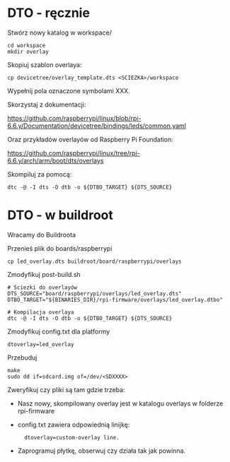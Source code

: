 # DTO - ręcznie

Stwórz nowy katalog w workspace/

    cd workspace
    mkdir overlay

Skopiuj szablon overlaya:

    cp devicetree/overlay_template.dts <SCIEZKA>/workspace

Wypełnij pola oznaczone symbolami XXX. 

Skorzystaj z dokumentacji: 

https://github.com/raspberrypi/linux/blob/rpi-6.6.y/Documentation/devicetree/bindings/leds/common.yaml 

Oraz przykładów overlayów od Raspberry Pi Foundation:

https://github.com/raspberrypi/linux/tree/rpi-6.6.y/arch/arm/boot/dts/overlays


Skompiluj za pomocą: 

    dtc -@ -I dts -O dtb -o ${DTBO_TARGET} ${DTS_SOURCE}


# DTO - w buildroot

Wracamy do Buildroota

Przenieś plik do boards/raspberrypi

    cp led_overlay.dts buildroot/board/raspberrypi/overlays

Zmodyfikuj post-build.sh

    # Sciezki do overlayów
    DTS_SOURCE="board/raspberrypi/overlays/led_overlay.dts"
    DTBO_TARGET="${BINARIES_DIR}/rpi-firmware/overlays/led_overlay.dtbo"

    # Kompilacja overlaya
    dtc -@ -I dts -O dtb -o ${DTBO_TARGET} ${DTS_SOURCE}

Zmodyfikuj config.txt dla platformy

    dtoverlay=led_overlay

Przebuduj

    make
    sudo dd if=sdcard.img of=/dev/<SDXXXX>

Zweryfikuj czy pliki są tam gdzie trzeba:

- Nasz nowy, skompilowany overlay jest w katalogu overlays w folderze rpi-firmware

- config.txt zawiera odpowiednią linijkę:

        dtoverlay=custom-overlay line.

- Zaprogramuj płytkę, obserwuj czy działa tak jak powinna.